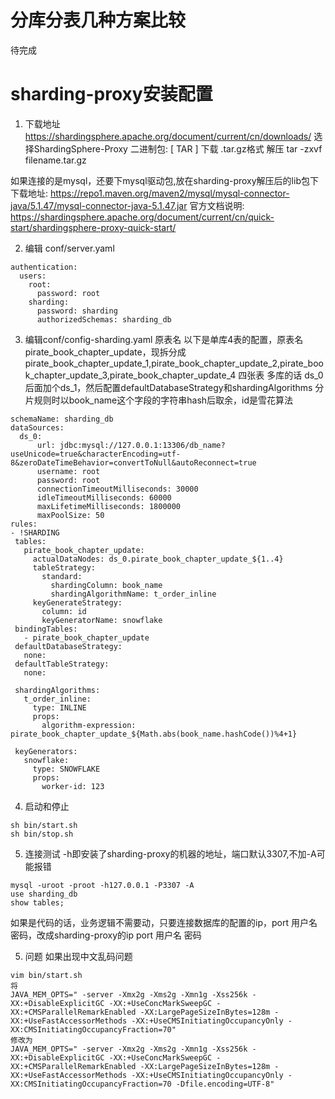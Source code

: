 # 分库分表几种方案比较
待完成


# sharding-proxy安装配置
1. 下载地址<https://shardingsphere.apache.org/document/current/cn/downloads/>
选择ShardingSphere-Proxy 二进制包: [ TAR ] 下载 .tar.gz格式
解压 tar -zxvf filename.tar.gz

如果连接的是mysql，还要下mysql驱动包,放在sharding-proxy解压后的lib包下
下载地址: <https://repo1.maven.org/maven2/mysql/mysql-connector-java/5.1.47/mysql-connector-java-5.1.47.jar>
官方文档说明: <https://shardingsphere.apache.org/document/current/cn/quick-start/shardingsphere-proxy-quick-start/>

2. 编辑 conf/server.yaml
```
authentication:
  users:
    root:
      password: root
    sharding:
      password: sharding
      authorizedSchemas: sharding_db
```

3. 编辑conf/config-sharding.yaml 
原表名
以下是单库4表的配置，原表名pirate_book_chapter_update，现拆分成pirate_book_chapter_update_1,pirate_book_chapter_update_2,pirate_book_chapter_update_3,pirate_book_chapter_update_4 四张表
多库的话 ds_0 后面加个ds_1，然后配置defaultDatabaseStrategy和shardingAlgorithms
分片规则时以book_name这个字段的字符串hash后取余，id是雪花算法
```
schemaName: sharding_db
dataSources:
  ds_0:
      url: jdbc:mysql://127.0.0.1:13306/db_name?useUnicode=true&characterEncoding=utf-8&zeroDateTimeBehavior=convertToNull&autoReconnect=true
      username: root
      password: root
      connectionTimeoutMilliseconds: 30000
      idleTimeoutMilliseconds: 60000
      maxLifetimeMilliseconds: 1800000
      maxPoolSize: 50
rules:
- !SHARDING
 tables:
   pirate_book_chapter_update:
     actualDataNodes: ds_0.pirate_book_chapter_update_${1..4}
     tableStrategy:
       standard:
         shardingColumn: book_name
         shardingAlgorithmName: t_order_inline
     keyGenerateStrategy:
       column: id
       keyGeneratorName: snowflake
 bindingTables:
   - pirate_book_chapter_update
 defaultDatabaseStrategy:
   none:
 defaultTableStrategy:
   none:
 
 shardingAlgorithms:
   t_order_inline:
     type: INLINE
     props:
       algorithm-expression: pirate_book_chapter_update_${Math.abs(book_name.hashCode())%4+1}
   
 keyGenerators:
   snowflake:
     type: SNOWFLAKE
     props:
       worker-id: 123
```

4. 启动和停止
```
sh bin/start.sh
sh bin/stop.sh
```

5. 连接测试
-h即安装了sharding-proxy的机器的地址，端口默认3307,不加-A可能报错
```
mysql -uroot -proot -h127.0.0.1 -P3307 -A
use sharding_db
show tables;
```
如果是代码的话，业务逻辑不需要动，只要连接数据库的配置的ip，port 用户名密码，改成sharding-proxy的ip port 用户名 密码


5. 问题
如果出现中文乱码问题
```
vim bin/start.sh
将
JAVA_MEM_OPTS=" -server -Xmx2g -Xms2g -Xmn1g -Xss256k -XX:+DisableExplicitGC -XX:+UseConcMarkSweepGC -XX:+CMSParallelRemarkEnabled -XX:LargePageSizeInBytes=128m -XX:+UseFastAccessorMethods -XX:+UseCMSInitiatingOccupancyOnly -XX:CMSInitiatingOccupancyFraction=70"
修改为
JAVA_MEM_OPTS=" -server -Xmx2g -Xms2g -Xmn1g -Xss256k -XX:+DisableExplicitGC -XX:+UseConcMarkSweepGC -XX:+CMSParallelRemarkEnabled -XX:LargePageSizeInBytes=128m -XX:+UseFastAccessorMethods -XX:+UseCMSInitiatingOccupancyOnly -XX:CMSInitiatingOccupancyFraction=70 -Dfile.encoding=UTF-8"
```






